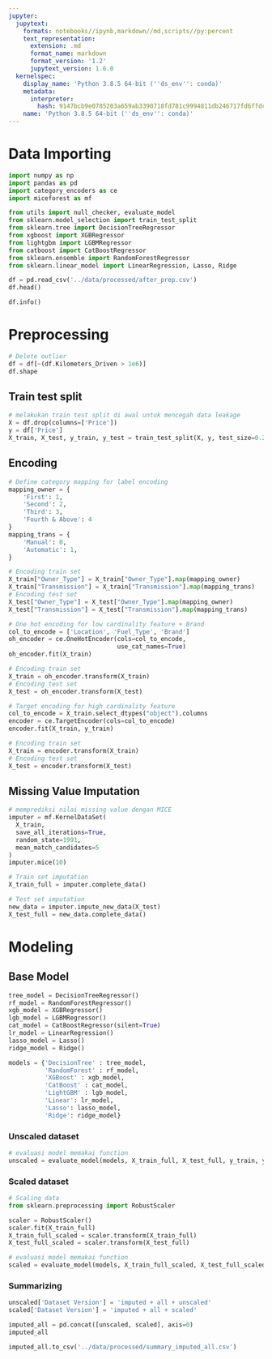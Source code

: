 ```yaml
---
jupyter:
  jupytext:
    formats: notebooks//ipynb,markdown//md,scripts//py:percent
    text_representation:
      extension: .md
      format_name: markdown
      format_version: '1.2'
      jupytext_version: 1.6.0
  kernelspec:
    display_name: 'Python 3.8.5 64-bit (''ds_env'': conda)'
    metadata:
      interpreter:
        hash: 9147bcb9e0785203a659ab3390718fd781c9994811db246717fd6ffdcf1dd807
    name: 'Python 3.8.5 64-bit (''ds_env'': conda)'
---
```


# Data Importing

```python
import numpy as np
import pandas as pd
import category_encoders as ce
import miceforest as mf

from utils import null_checker, evaluate_model
from sklearn.model_selection import train_test_split
from sklearn.tree import DecisionTreeRegressor
from xgboost import XGBRegressor
from lightgbm import LGBMRegressor
from catboost import CatBoostRegressor
from sklearn.ensemble import RandomForestRegressor
from sklearn.linear_model import LinearRegression, Lasso, Ridge
```

```python
df = pd.read_csv('../data/processed/after_prep.csv')
df.head()
```

```python
df.info()
```

<!-- #region id="g1GS1AAUZIt9" -->
# Preprocessing
<!-- #endregion -->

```python execution={"iopub.execute_input": "2020-10-15T12:50:17.869621Z", "iopub.status.busy": "2020-10-15T12:50:17.869621Z", "iopub.status.idle": "2020-10-15T12:50:17.883583Z", "shell.execute_reply": "2020-10-15T12:50:17.882586Z", "shell.execute_reply.started": "2020-10-15T12:50:17.869621Z"} id="INV8VvOYZItN"
# Delete outlier
df = df[~(df.Kilometers_Driven > 1e6)]
df.shape
```

<!-- #region id="yEgVyyNSZIt9" -->
## Train test split
<!-- #endregion -->

```python execution={"iopub.execute_input": "2020-10-15T12:50:17.884579Z", "iopub.status.busy": "2020-10-15T12:50:17.884579Z", "iopub.status.idle": "2020-10-15T12:50:17.898543Z", "shell.execute_reply": "2020-10-15T12:50:17.897546Z", "shell.execute_reply.started": "2020-10-15T12:50:17.884579Z"} id="nPxFt6bSZIt-" outputId="2b131b44-7d5e-469d-9e5f-0bc241abd283"
# melakukan train test split di awal untuk mencegah data leakage
X = df.drop(columns=['Price'])
y = df['Price']
X_train, X_test, y_train, y_test = train_test_split(X, y, test_size=0.25, random_state=0)
```

<!-- #region id="oxqsMHrKZIuA" -->
## Encoding
<!-- #endregion -->

```python cell_id="00036-c7e04c20-9ab9-48dc-a699-9e7a06582a8c" execution={"iopub.execute_input": "2020-10-15T12:50:17.900538Z", "iopub.status.busy": "2020-10-15T12:50:17.899538Z", "iopub.status.idle": "2020-10-15T12:50:18.100999Z", "shell.execute_reply": "2020-10-15T12:50:18.100001Z", "shell.execute_reply.started": "2020-10-15T12:50:17.900538Z"} id="_0criLnZIakn" output_cleared=false tags=[]
# Define category mapping for label encoding
mapping_owner = {
    'First': 1, 
    'Second': 2, 
    'Third': 3, 
    'Fourth & Above': 4
}
mapping_trans = {
    'Manual': 0, 
    'Automatic': 1, 
}

# Encoding train set
X_train["Owner_Type"] = X_train["Owner_Type"].map(mapping_owner)
X_train["Transmission"] = X_train["Transmission"].map(mapping_trans)
# Encoding test set
X_test["Owner_Type"] = X_test["Owner_Type"].map(mapping_owner)
X_test["Transmission"] = X_test["Transmission"].map(mapping_trans)
```

```python
# One hot encoding for low cardinality feature + Brand
col_to_encode = ['Location', 'Fuel_Type', 'Brand']
oh_encoder = ce.OneHotEncoder(cols=col_to_encode,
                              use_cat_names=True)
oh_encoder.fit(X_train)

# Encoding train set
X_train = oh_encoder.transform(X_train)
# Encoding test set
X_test = oh_encoder.transform(X_test)
```

```python execution={"iopub.execute_input": "2020-10-15T12:50:18.102994Z", "iopub.status.busy": "2020-10-15T12:50:18.101997Z", "iopub.status.idle": "2020-10-15T12:50:18.179789Z", "shell.execute_reply": "2020-10-15T12:50:18.178825Z", "shell.execute_reply.started": "2020-10-15T12:50:18.102994Z"} id="kcMLnvJxZIuD"
# Target encoding for high cardinality feature
col_to_encode = X_train.select_dtypes("object").columns
encoder = ce.TargetEncoder(cols=col_to_encode)
encoder.fit(X_train, y_train)

# Encoding train set
X_train = encoder.transform(X_train)
# Encoding test set
X_test = encoder.transform(X_test)
```

<!-- #region id="6MJs1hK7Iv1N" -->
## Missing Value Imputation
<!-- #endregion -->

```python execution={"iopub.execute_input": "2020-10-15T12:50:18.181784Z", "iopub.status.busy": "2020-10-15T12:50:18.180785Z", "iopub.status.idle": "2020-10-15T12:50:29.221721Z", "shell.execute_reply": "2020-10-15T12:50:29.221721Z", "shell.execute_reply.started": "2020-10-15T12:50:18.181784Z"} id="ccgkETh_Iv1O"
# memprediksi nilai missing value dengan MICE
imputer = mf.KernelDataSet(
  X_train,
  save_all_iterations=True,
  random_state=1991,
  mean_match_candidates=5
)
imputer.mice(10)
```

```python execution={"iopub.execute_input": "2020-10-15T12:50:29.221721Z", "iopub.status.busy": "2020-10-15T12:50:29.221721Z", "iopub.status.idle": "2020-10-15T12:50:29.238494Z", "shell.execute_reply": "2020-10-15T12:50:29.237530Z", "shell.execute_reply.started": "2020-10-15T12:50:29.221721Z"} id="e_zrbZk6Iv1S"
# Train set imputation
X_train_full = imputer.complete_data()
```

```python execution={"iopub.execute_input": "2020-10-15T12:50:29.239490Z", "iopub.status.busy": "2020-10-15T12:50:29.239490Z", "iopub.status.idle": "2020-10-15T12:50:31.718460Z", "shell.execute_reply": "2020-10-15T12:50:31.718460Z", "shell.execute_reply.started": "2020-10-15T12:50:29.239490Z"} id="s3TrxVjQIv1Z"
# Test set imputation
new_data = imputer.impute_new_data(X_test)
X_test_full = new_data.complete_data()
```

<!-- #region id="wV2sjkqEZIup" -->
# Modeling
<!-- #endregion -->

<!-- #region id="aR4Sp3UCZIu2" -->
## Base Model
<!-- #endregion -->

```python execution={"iopub.execute_input": "2020-10-15T12:50:31.751211Z", "iopub.status.busy": "2020-10-15T12:50:31.751211Z", "iopub.status.idle": "2020-10-15T12:50:31.765176Z", "shell.execute_reply": "2020-10-15T12:50:31.764178Z", "shell.execute_reply.started": "2020-10-15T12:50:31.751211Z"} id="Oux2OxeDZIu2"
tree_model = DecisionTreeRegressor()
rf_model = RandomForestRegressor()
xgb_model = XGBRegressor()
lgb_model = LGBMRegressor()
cat_model = CatBoostRegressor(silent=True)
lr_model = LinearRegression()
lasso_model = Lasso()
ridge_model = Ridge()

models = {'DecisionTree' : tree_model,
          'RandomForest' : rf_model,
          'XGBoost' : xgb_model,
          'CatBoost' : cat_model,
          'LightGBM' : lgb_model,
          'Linear': lr_model,
          'Lasso': lasso_model,
          'Ridge': ridge_model}
```

<!-- #region id="kCSEOF35MoSB" -->
### Unscaled dataset
<!-- #endregion -->

```python colab={"base_uri": "https://localhost:8080/", "height": 297} execution={"iopub.execute_input": "2020-10-15T12:50:31.768167Z", "iopub.status.busy": "2020-10-15T12:50:31.767170Z", "iopub.status.idle": "2020-10-15T12:51:28.813751Z", "shell.execute_reply": "2020-10-15T12:51:28.812752Z", "shell.execute_reply.started": "2020-10-15T12:50:31.768167Z"} executionInfo={"elapsed": 38364, "status": "ok", "timestamp": 1602353945658, "user": {"displayName": "Abdillah Fikri", "photoUrl": "", "userId": "04470220666512949031"}, "user_tz": -420} id="DgfsmUm-HqGG" outputId="890d1059-fe50-4ed7-87d9-16413c775534"
# evaluasi model memakai function
unscaled = evaluate_model(models, X_train_full, X_test_full, y_train, y_test)
```

<!-- #region id="AodaQJBNMtob" -->
### Scaled dataset
<!-- #endregion -->

```python execution={"iopub.execute_input": "2020-10-15T12:51:28.815746Z", "iopub.status.busy": "2020-10-15T12:51:28.815746Z", "iopub.status.idle": "2020-10-15T12:51:28.893537Z", "shell.execute_reply": "2020-10-15T12:51:28.892540Z", "shell.execute_reply.started": "2020-10-15T12:51:28.815746Z"} id="2lQZQbORMwYB"
# Scaling data
from sklearn.preprocessing import RobustScaler

scaler = RobustScaler()
scaler.fit(X_train_full)
X_train_full_scaled = scaler.transform(X_train_full)
X_test_full_scaled = scaler.transform(X_test_full)
```

```python colab={"base_uri": "https://localhost:8080/", "height": 297} execution={"iopub.execute_input": "2020-10-15T12:51:28.896529Z", "iopub.status.busy": "2020-10-15T12:51:28.895532Z", "iopub.status.idle": "2020-10-15T12:52:30.847826Z", "shell.execute_reply": "2020-10-15T12:52:30.847826Z", "shell.execute_reply.started": "2020-10-15T12:51:28.896529Z"} executionInfo={"elapsed": 81010, "status": "ok", "timestamp": 1602353988430, "user": {"displayName": "Abdillah Fikri", "photoUrl": "", "userId": "04470220666512949031"}, "user_tz": -420} id="58C87fQHNRII" outputId="90af7df3-a745-4722-d77d-53f144212a91"
# evaluasi model memakai function
scaled = evaluate_model(models, X_train_full_scaled, X_test_full_scaled, y_train, y_test)
```

### Summarizing

```python execution={"iopub.execute_input": "2020-10-15T12:52:30.847826Z", "iopub.status.busy": "2020-10-15T12:52:30.847826Z", "iopub.status.idle": "2020-10-15T12:52:30.863806Z", "shell.execute_reply": "2020-10-15T12:52:30.862807Z", "shell.execute_reply.started": "2020-10-15T12:52:30.847826Z"} id="bg_vcQxLLg0n"
unscaled['Dataset Version'] = 'imputed + all + unscaled'
scaled['Dataset Version'] = 'imputed + all + scaled'
```

```python execution={"iopub.execute_input": "2020-10-15T12:52:30.865799Z", "iopub.status.busy": "2020-10-15T12:52:30.865799Z", "iopub.status.idle": "2020-10-15T12:52:30.911677Z", "shell.execute_reply": "2020-10-15T12:52:30.910679Z", "shell.execute_reply.started": "2020-10-15T12:52:30.865799Z"}
imputed_all = pd.concat([unscaled, scaled], axis=0)
imputed_all
```

```python execution={"iopub.execute_input": "2020-10-15T12:52:30.916663Z", "iopub.status.busy": "2020-10-15T12:52:30.916663Z", "iopub.status.idle": "2020-10-15T12:52:30.943590Z", "shell.execute_reply": "2020-10-15T12:52:30.942594Z", "shell.execute_reply.started": "2020-10-15T12:52:30.916663Z"}
imputed_all.to_csv('../data/processed/summary_imputed_all.csv')
```
